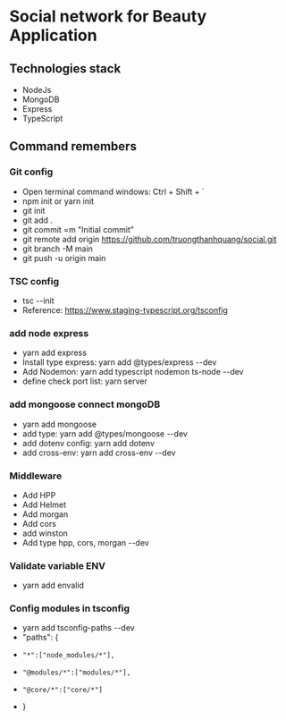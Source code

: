 # Social network for Beauty Application

## Technologies stack
- NodeJs
- MongoDB
- Express
- TypeScript

## Command  remembers
### Git config
- Open terminal  command windows: Ctrl + Shift + `
- npm  init or yarn init
- git init 
- git add .
- git commit =m "Initial commit"
- git remote add origin https://github.com/truongthanhquang/social.git
- git branch -M main
- git push -u origin main

### TSC config
- tsc --init
- Reference: https://www.staging-typescript.org/tsconfig

### add node express
- yarn add express
- Install type express: yarn add @types/express --dev
- Add Nodemon: yarn add typescript nodemon  ts-node --dev
- define check port list: yarn server

### add mongoose connect mongoDB
- yarn add mongoose
- add type: yarn add @types/mongoose --dev
- add dotenv config: yarn add dotenv
- add cross-env: yarn add cross-env --dev

### Middleware
- Add HPP
- Add Helmet
- Add morgan
- Add cors
- add winston
- Add type hpp, cors, morgan --dev

### Validate variable ENV
- yarn add envalid

### Config modules in tsconfig
- yarn add tsconfig-paths --dev
- "paths": {
-     "*":["node_modules/*"],
-     "@modules/*":["modules/*"],
-     "@core/*":["core/*"]
-   }

